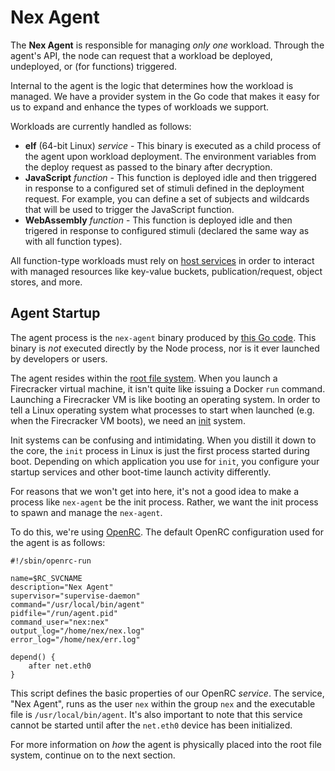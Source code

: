 # Nex Agent
The **Nex Agent** is responsible for managing _only one_ workload. Through the agent's API, the node can request that a workload be deployed, undeployed, or (for functions) triggered.

Internal to the agent is the logic that determines how the workload is managed. We have a provider system in the Go code that makes it easy for us to expand and enhance the types of workloads we support. 

Workloads are currently handled as follows:

* **elf** (64-bit Linux) _service_ - This binary is executed as a child process of the agent upon workload deployment. The environment variables from the deploy request as passed to the binary after decryption.
* **JavaScript** _function_ - This function is deployed idle and then triggered in response to a configured set of stimuli defined in the deployment request. For example, you can define a set of subjects and wildcards that will be used to trigger the JavaScript function.
* **WebAssembly** _function_ - This function is deployed idle and then trigered in response to configured stimuli (declared the same way as with all function types).

All function-type workloads must rely on [host services](../host_services/readme.md) in order to interact with managed resources like key-value buckets, publication/request, object stores, and more.

## Agent Startup
The agent process is the `nex-agent` binary produced by [this Go code](https://github.com/synadia-io/nex/tree/main/agent). This binary is _not_ executed directly by the Node process, nor is it ever launched by developers or users.

The agent resides within the [root file system](./rootfs.md). When you launch a Firecracker virtual machine, it isn't quite like issuing a Docker `run` command. Launching a Firecracker VM is like booting an operating system. In order to tell a Linux operating system what processes to start when launched (e.g. when the Firecracker VM boots), we need an [init](https://en.wikipedia.org/wiki/Init) system. 

Init systems can be confusing and intimidating. When you distill it down to the core, the `init` process in Linux is just the first process started during boot. Depending on which application you use for `init`, you configure your startup services and other boot-time launch activity differently.

For reasons that we won't get into here, it's not a good idea to make a process like `nex-agent` be the init process. Rather, we want the init process to spawn and manage the `nex-agent`. 

To do this, we're using [OpenRC](https://github.com/OpenRC/openrc/blob/master/user-guide.md). The default OpenRC configuration used for the agent is as follows:

```
#!/sbin/openrc-run

name=$RC_SVCNAME
description="Nex Agent"
supervisor="supervise-daemon"
command="/usr/local/bin/agent"
pidfile="/run/agent.pid"
command_user="nex:nex"
output_log="/home/nex/nex.log"
error_log="/home/nex/err.log"

depend() {
	after net.eth0
}
```

This script defines the basic properties of our OpenRC _service_. The service, "Nex Agent", runs as the user `nex` within the group `nex` and the executable file is `/usr/local/bin/agent`. It's also important to note that this service cannot be started until after the `net.eth0` device has been initialized.

For more information on _how_ the agent is physically placed into the root file system, continue on to the next section.
